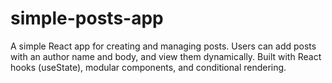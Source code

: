 # simple-posts-app
 A simple React app for creating and managing posts. Users can add posts with an author name and body, and view them dynamically. Built with React hooks (useState), modular components, and conditional rendering.
